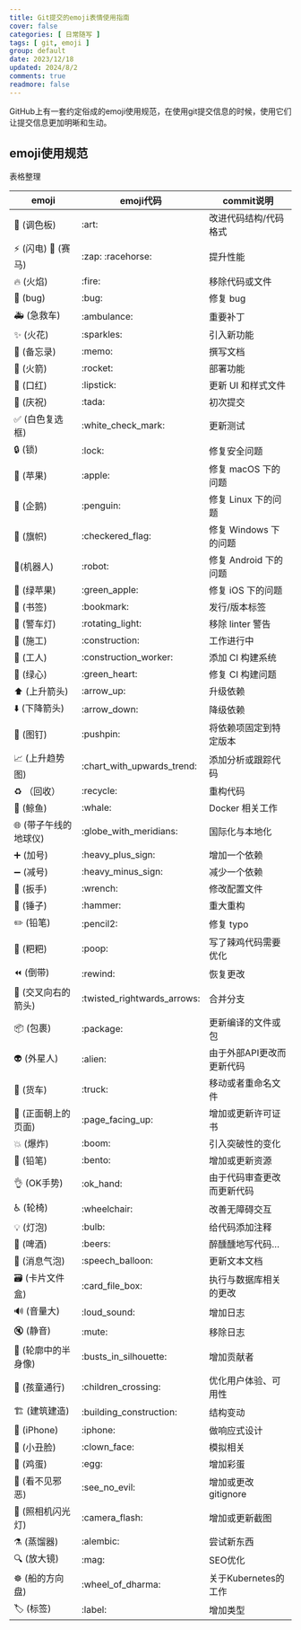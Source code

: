 ```yaml
---
title: Git提交的emoji表情使用指南
cover: false
categories: [ 日常随写 ]
tags: [ git, emoji ]
group: default
date: 2023/12/18
updated: 2024/8/2
comments: true
readmore: false
---
```


GitHub上有一套约定俗成的emoji使用规范，在使用git提交信息的时候，使用它们让提交信息更加明晰和生动。

<!-- more -->

## emoji使用规范

表格整理

| emoji                  | emoji代码                     | commit说明                 |
| ---------------------- | ----------------------------- | -------------------------- |
| 🎨 (调色板)           | \:art\:                       | 改进代码结构/代码格式      |
| ⚡️ (闪电) 🐎 (赛马) | \:zap\: \:racehorse\:         | 提升性能                   |
| 🔥 (火焰)             | \:fire\:                      | 移除代码或文件             |
| 🐛 (bug)              | \:bug\:                       | 修复 bug                   |
| 🚑 (急救车)           | \:ambulance\:                 | 重要补丁                   |
| ✨ (火花)              | \:sparkles\:                  | 引入新功能                 |
| 📝 (备忘录)           | \:memo\:                      | 撰写文档                   |
| 🚀 (火箭)             | \:rocket\:                    | 部署功能                   |
| 💄 (口红)             | \:lipstick\:                  | 更新 UI 和样式文件         |
| 🎉 (庆祝)             | \:tada\:                      | 初次提交                   |
| ✅ (白色复选框)        | \:white_check_mark\:          | 更新测试                   |
| 🔒 (锁)               | \:lock\:                      | 修复安全问题               |
| 🍎 (苹果)             | \:apple\:                     | 修复 macOS 下的问题        |
| 🐧 (企鹅)             | \:penguin\:                   | 修复 Linux 下的问题        |
| 🏁 (旗帜)             | \:checkered_flag\:            | 修复 Windows 下的问题      |
| 🤖(机器人)            | \:robot\:                     | 修复 Android 下的问题      |
| 🍏 (绿苹果)           | \:green_apple\:               | 修复 iOS 下的问题          |
| 🔖 (书签)             | \:bookmark\:                  | 发行/版本标签              |
| 🚨 (警车灯)           | \:rotating_light\:            | 移除 linter 警告           |
| 🚧 (施工)             | \:construction\:              | 工作进行中                 |
| 👷 (工人)             | \:construction_worker\:       | 添加 CI 构建系统           |
| 💚 (绿心)             | \:green_heart\:               | 修复 CI 构建问题           |
| ⬆️ (上升箭头)        | \:arrow_up\:                  | 升级依赖                   |
| ⬇️ (下降箭头)        | \:arrow_down\:                | 降级依赖                   |
| 📌 (图钉)             | \:pushpin\:                   | 将依赖项固定到特定版本     |
| 📈 (上升趋势图)       | \:chart_with_upwards_trend\:  | 添加分析或跟踪代码         |
| ♻️ （回收）          | \:recycle\:                   | 重构代码                   |
| 🐳 (鲸鱼)             | \:whale\:                     | Docker 相关工作            |
| 🌐 (带子午线的地球仪) | \:globe_with_meridians\:      | 国际化与本地化             |
| ➕ (加号)              | \:heavy_plus_sign\:           | 增加一个依赖               |
| ➖ (减号)              | \:heavy_minus_sign\:          | 减少一个依赖               |
| 🔧 (扳手)             | \:wrench\:                    | 修改配置文件               |
| 🔨 (锤子)             | \:hammer\:                    | 重大重构                   |
| ✏️ (铅笔)            | \:pencil2\:                   | 修复 typo                  |
| 💩 (粑粑)             | \:poop\:                      | 写了辣鸡代码需要优化       |
| ⏪ (倒带)               | \:rewind\:                    | 恢复更改                   |
| 🔀 (交叉向右的箭头)   | \:twisted_rightwards_arrows\: | 合并分支                   |
| 📦 (包裹)             | \:package\:                   | 更新编译的文件或包         |
| 👽 (外星人)           | \:alien\:                     | 由于外部API更改而更新代码  |
| 🚚 (货车)             | \:truck\:                     | 移动或者重命名文件         |
| 📄 (正面朝上的页面)   | \:page_facing_up\:            | 增加或更新许可证书         |
| 💥 (爆炸)             | \:boom\:                      | 引入突破性的变化           |
| 🍱 (铅笔)             | \:bento\:                     | 增加或更新资源             |
| 👌 (OK手势)           | \:ok_hand\:                   | 由于代码审查更改而更新代码 |
| ♿️ (轮椅)            | \:wheelchair\:                | 改善无障碍交互             |
| 💡 (灯泡)             | \:bulb\:                      | 给代码添加注释             |
| 🍻 (啤酒)             | \:beers\:                     | 醉醺醺地写代码…            |
| 💬 (消息气泡)         | \:speech_balloon\:            | 更新文本文档               |
| 🗃 (卡片文件盒)       | \:card_file_box\:             | 执行与数据库相关的更改     |
| 🔊 (音量大)           | \:loud_sound\:                | 增加日志                   |
| 🔇 (静音)             | \:mute\:                      | 移除日志                   |
| 👥 (轮廓中的半身像)   | \:busts_in_silhouette\:       | 增加贡献者                 |
| 🚸 (孩童通行)         | \:children_crossing\:         | 优化用户体验、可用性       |
| 🏗 (建筑建造)         | \:building_construction\:     | 结构变动                   |
| 📱 (iPhone)           | \:iphone\:                    | 做响应式设计               |
| 🤡 (小丑脸)           | \:clown_face\:                | 模拟相关                   |
| 🥚 (鸡蛋)             | \:egg\:                       | 增加彩蛋                   |
| 🙈 (看不见邪恶)       | \:see_no_evil\:               | 增加或更改gitignore        |
| 📸 (照相机闪光灯)     | \:camera_flash\:              | 增加或更新截图             |
| ⚗️ (蒸馏器)          | \:alembic\:                   | 尝试新东西                 |
| 🔍 (放大镜)           | \:mag\:                       | SEO优化                    |
| ☸️ (船的方向盘)      | \:wheel_of_dharma\:           | 关于Kubernetes的工作       |
| 🏷 (标签)             | \:label\:                     | 增加类型                   |